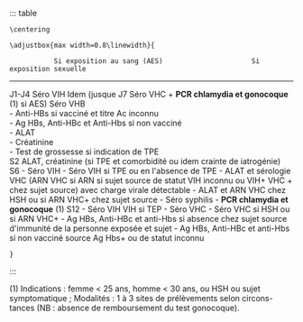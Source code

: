 ::: table
```{=latex}
\centering
```
```{=latex}
\adjustbox{max width=0.8\linewidth}{
```
               Si exposition au sang (AES)                      Si exposition sexuelle
  ------------ ------------------------------------------------ ------------------------------------------------
  J1-J4        Séro VIH                                         Idem
  (jusque J7   Séro VHC                                         \+ **PCR chlamydia et gonocoque** (1)
  si AES)      Séro VHB                                         
               \- Anti-HBs si vacciné et titre Ac inconnu       
               \- Ag HBs, Anti-HBc et Anti-Hbs si non vacciné   
               \- ALAT                                          
               \- Créatinine                                    
               \- Test de grossesse si indication de TPE        
  S2           ALAT, créatinine (si TPE et comorbidité ou       idem
               crainte de iatrogénie)                           
  S6           \- Séro VIH                                      \- Séro VIH si TPE ou en l'absence de TPE
               \- ALAT et sérologie VHC (ARN VHC si ARN         si sujet source de statut VIH inconnu ou VIH+
               VHC + chez sujet source)                         avec charge virale détectable
                                                                \- ALAT et ARN VHC chez HSH ou si ARN VHC+
                                                                chez sujet source
                                                                \- Séro syphilis
                                                                \- **PCR chlamydia et gonocoque** (1)
  S12          \- Séro VIH                                      VIH si TEP
               \- Séro VHC                                      \- Séro VHC si HSH ou si ARN VHC+
               \- Ag HBs, Anti-HBc et anti-Hbs si absence       chez sujet source
               d'immunité de la personne exposée et sujet       \- Ag HBs, Anti-HBc et anti-Hbs si non vacciné
               source Ag Hbs+ ou de statut inconnu              

```{=latex}
}
```
:::

\(1\) Indications : femme \< 25 ans, homme \< 30 ans, ou HSH ou sujet
symptomatique ; Modalités : 1 à 3 sites de prélèvements selon circons-
tances (NB : absence de remboursement du test gonocoque).

